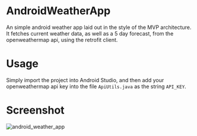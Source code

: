 # AndroidWeatherApp
An simple android weather app laid out in the style of the MVP architecture. It fetches current weather data, as well as a 5 day forecast, from the openweathermap api, using the retrofit client.

# Usage
Simply import the project into Android Studio, and then add your openweathermap api key into the file `ApiUtils.java` as the string `API_KEY`. 

# Screenshot
![android_weather_app](https://user-images.githubusercontent.com/8182077/45830400-a4d68680-bcc2-11e8-9c48-2f9383b2a132.jpg)
